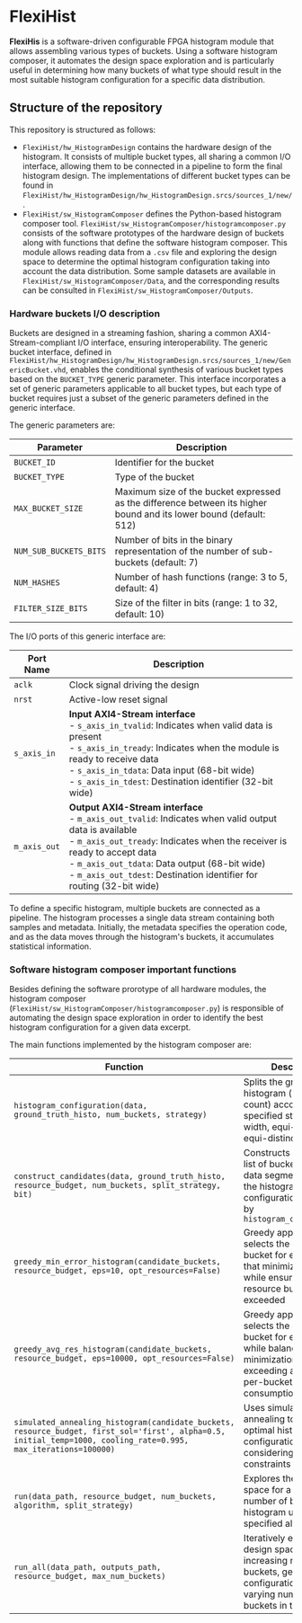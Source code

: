 # FlexiHist

**FlexiHis** is a software-driven configurable FPGA histogram module that allows assembling various types of buckets. Using a software histogram composer, it automates the design space exploration and is particularly useful in determining how many buckets of what type should result in the most suitable histogram configuration for a specific data distribution.

## Structure of the repository
This repository is structured as follows:
- ```FlexiHist/hw_HistogramDesign``` contains the hardware design of the histogram. It consists of multiple bucket types, all sharing a common I/O interface, allowing them to be connected in a pipeline to form the final histogram design. The implementations of different bucket types can be found in ```FlexiHist/hw_HistogramDesign/hw_HistogramDesign.srcs/sources_1/new/```.
- ```FlexiHist/sw_HistogramComposer``` defines the Python-based histogram composer tool. ```FlexiHist/sw_HistogramComposer/histogramcomposer.py``` consists of the software prototypes of the hardware design of buckets along with functions that define the software histogram composer. This module allows reading data from a ```.csv``` file and exploring the design space to determine the optimal histogram configuration taking into account the data distribution. Some sample datasets are available in ```FlexiHist/sw_HistogramComposer/Data```, and the corresponding results can be consulted in ```FlexiHist/sw_HistogramComposer/Outputs```.

### Hardware buckets I/O description
Buckets are designed in a streaming fashion, sharing a common AXI4-Stream-compliant I/O interface, ensuring interoperability. The generic bucket interface, defined in ```FlexiHist/hw_HistogramDesign/hw_HistogramDesign.srcs/sources_1/new/GenericBucket.vhd```, enables the conditional synthesis of various bucket types based on the ```BUCKET_TYPE``` generic parameter. This interface incorporates a set of generic parameters applicable to all bucket types, but each type of bucket requires just a subset of the generic parameters defined in the generic interface.

The generic parameters are:

| Parameter              | Description                                      |
|------------------------|--------------------------------------------------|
| `BUCKET_ID`           | Identifier for the bucket                        |
| `BUCKET_TYPE`         | Type of the bucket                  |
| `MAX_BUCKET_SIZE`     | Maximum size of the bucket expressed as the difference between its higher bound and its lower bound (default: 512)        |
| `NUM_SUB_BUCKETS_BITS`| Number of bits in the binary representation of the number of sub-buckets (default: 7) |
| `NUM_HASHES`         | Number of hash functions (range: 3 to 5, default: 4) |
| `FILTER_SIZE_BITS`   | Size of the filter in bits (range: 1 to 32, default: 10) |

The I/O ports of this generic interface are:

| Port Name      | Description |
|---------------|-------------|
| `aclk`      | Clock signal driving the design |
| `nrst`      | Active-low reset signal |
| `s_axis_in` | **Input AXI4-Stream interface** <br> - `s_axis_in_tvalid`: Indicates when valid data is present <br> - `s_axis_in_tready`: Indicates when the module is ready to receive data <br> - `s_axis_in_tdata`: Data input (68-bit wide) <br> - `s_axis_in_tdest`: Destination identifier (32-bit wide) |
| `m_axis_out` | **Output AXI4-Stream interface** <br> - `m_axis_out_tvalid`: Indicates when valid output data is available <br> - `m_axis_out_tready`: Indicates when the receiver is ready to accept data <br> - `m_axis_out_tdata`: Data output (68-bit wide) <br> - `m_axis_out_tdest`: Destination identifier for routing (32-bit wide) |


To define a specific histogram, multiple buckets are connected as a pipeline. The histogram processes a single data stream containing both samples and metadata. Initially, the metadata specifies the operation code, and as the data moves through the histogram's buckets, it accumulates statistical information.

### Software histogram composer important functions

Besides defining the software prorotype of all hardware modules, the histogram composer (```FlexiHist/sw_HistogramComposer/histogramcomposer.py```) is responsible of automating the design space exploration in order to identify the best histogram configuration for a given data excerpt.

The main functions implemented by the histogram composer are:

| Function | Description |
|----------|-------------|
| `histogram_configuration(data, ground_truth_histo, num_buckets, strategy)` | Splits the ground truth histogram (per value count) according to the specified strategy: equi-width, equi-depth, or equi-distinct-count |
| `construct_candidates(data, ground_truth_histo, resource_budget, num_buckets, split_strategy, bit)` | Constructs a candidate list of buckets for each data segment based on the histogram configuration returned by `histogram_configuration` |
| `greedy_min_error_histogram(candidate_buckets, resource_budget, eps=10, opt_resources=False)` | Greedy approach that selects the candidate bucket for each segment that minimizes error while ensuring the total resource budget is not exceeded |
| `greedy_avg_res_histogram(candidate_buckets, resource_budget, eps=10000, opt_resources=False)` | Greedy approach that selects the candidate bucket for each segment while balancing error minimization and not exceeding an average per-bucket resource consumption |
| `simulated_annealing_histogram(candidate_buckets, resource_budget, first_sol='first', alpha=0.5, initial_temp=1000, cooling_rate=0.995, max_iterations=100000)` | Uses simulated annealing to find the optimal histogram configuration while also considering resource constraints |
| `run(data_path, resource_budget, num_buckets, algorithm, split_strategy)` | Explores the design space for a fixed number of buckets in the histogram using a specified algorithm |
| `run_all(data_path, outputs_path, resource_budget, max_num_buckets)` | Iteratively explores the design space for an increasing number of buckets, generating configurations for varying number of buckets in the histogram |
